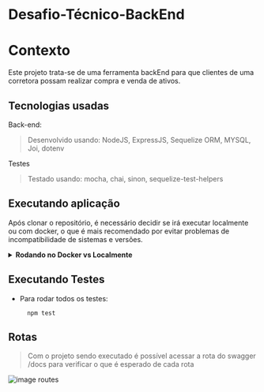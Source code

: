 # Desafio-Técnico-BackEnd

# Contexto
Este projeto trata-se de uma ferramenta backEnd para que clientes de uma corretora possam realizar compra e venda de ativos.

## Tecnologias usadas

Back-end:
> Desenvolvido usando: NodeJS, ExpressJS, Sequelize ORM, MYSQL, Joi, dotenv

Testes
> Testado usando: mocha, chai, sinon, sequelize-test-helpers

## Executando aplicação

Após clonar o repositório, é necessário decidir se irá executar localmente ou com docker, o que é mais recomendado por evitar problemas de incompatibilidade de sistemas e versões.

<details>
  <summary><strong>Rodando no Docker vs Localmente</strong></summary><br />

  ## Com Docker (recomendado)

  > Acessar o diretório onde o repositório foi clonado e iniciar os containers utilizando o comando `docker-compose up -d`.

  > Utilizar o comando `docker exec -it stocks_trade_api bash`.
  - Ele dará acesso ao terminal interativo do container rodando o nodeJS.

  > Instalar as dependências com `npm install`

  > Iniciar o banco de dados com `npm run db:start`

  > Finalmente rodar a aplicação com  `npm start`

  ---

  ## Sem Docker

  > Instalar as dependências com `npm install`

  > Alterar as informações de login do seu usuário MySQL Server dentro do arquivo .env

  > Iniciar o banco de dados com `npm run db:start`

  > Finalmente rodar a aplicação com  `npm start`
  
  <br/>
</details>

## Executando Testes

* Para rodar todos os testes:

  ```
    npm test
  ```

## Rotas

  > Com o projeto sendo executado é possível acessar a rota do swagger /docs para verificar o que é esperado de cada rota

  ![image routes](https://github.com/brennomiliani/Desafio-Tecnico-BackEnd/blob/dev/.public/swaggerRoutes.png)
